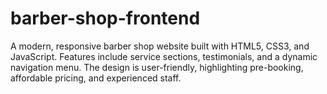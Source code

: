 # barber-shop-frontend
A modern, responsive barber shop website built with HTML5, CSS3, and JavaScript. Features include service sections, testimonials, and a dynamic navigation menu. The design is user-friendly, highlighting pre-booking, affordable pricing, and experienced staff.
